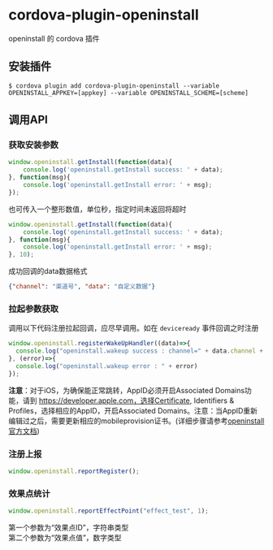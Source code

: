 # cordova-plugin-openinstall
openinstall 的 cordova 插件

## 安装插件

```
$ cordova plugin add cordova-plugin-openinstall --variable OPENINSTALL_APPKEY=[appkey] --variable OPENINSTALL_SCHEME=[scheme]

```

## 调用API

### 获取安装参数
``` js
window.openinstall.getInstall(function(data){
    console.log('openinstall.getInstall success: ' + data);
}, function(msg){
    console.log('openinstall.getInstall error: ' + msg);
});
```
也可传入一个整形数值，单位秒，指定时间未返回将超时
``` js
window.openinstall.getInstall(function(data){
    console.log('openinstall.getInstall success: ' + data);
}, function(msg){
    console.log('openinstall.getInstall error: ' + msg);
}, 10);
```
成功回调的data数据格式
``` json
{"channel": "渠道号", "data": "自定义数据"}
```

### 拉起参数获取
调用以下代码注册拉起回调，应尽早调用。如在 `deviceready` 事件回调之时注册
``` js
window.openinstall.registerWakeUpHandler((data)=>{
  console.log("openinstall.wakeup success : channel=" + data.channel + ", data=" + data.data);
}, (error)=>{
  console.log("openinstall.wakeup error : " + error)
});
```
__注意__：对于iOS，为确保能正常跳转，AppID必须开启Associated Domains功能，请到 https://developer.apple.com，选择Certificate, Identifiers & Profiles，选择相应的AppID，开启Associated Domains。注意：当AppID重新编辑过之后，需要更新相应的mobileprovision证书。(详细步骤请参考[openinstall官方文档](https://www.openinstall.io))

### 注册上报
``` js
window.openinstall.reportRegister();
```

### 效果点统计
``` js
window.openinstall.reportEffectPoint("effect_test", 1);
```
第一个参数为“效果点ID”，字符串类型  
第二个参数为“效果点值”，数字类型

